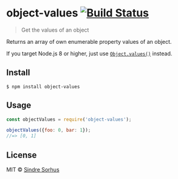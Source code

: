 # object-values [![Build Status](https://travis-ci.org/sindresorhus/object-values.svg?branch=master)](https://travis-ci.org/sindresorhus/object-values)

> Get the values of an object

Returns an array of own enumerable property values of an object.

If you target Node.js 8 or higher, just use [`Object.values()`](https://developer.mozilla.org/en/docs/Web/JavaScript/Reference/Global_objects/Object/values) instead.


## Install

```
$ npm install object-values
```


## Usage

```js
const objectValues = require('object-values');

objectValues({foo: 0, bar: 1});
//=> [0, 1]
```


## License

MIT © [Sindre Sorhus](https://sindresorhus.com)
